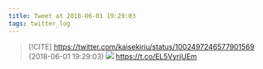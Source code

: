 ```yaml
---
title: Tweet at 2018-06-01 19:29:03
tags: twitter_log
---
```


> [!CITE] https://twitter.com/kaisekiriu/status/1002497246577901569 (2018-06-01 19:29:03)
> ![](https://twitter.com/kaisekiriu/status/1002497246577901569)
> https://t.co/EL5VyrjUEm
